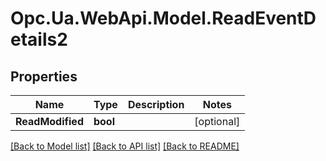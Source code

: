 # Opc.Ua.WebApi.Model.ReadEventDetails2

## Properties

Name | Type | Description | Notes
------------ | ------------- | ------------- | -------------
**ReadModified** | **bool** |  | [optional] 

[[Back to Model list]](../README.md#documentation-for-models) [[Back to API list]](../README.md#documentation-for-api-endpoints) [[Back to README]](../README.md)

